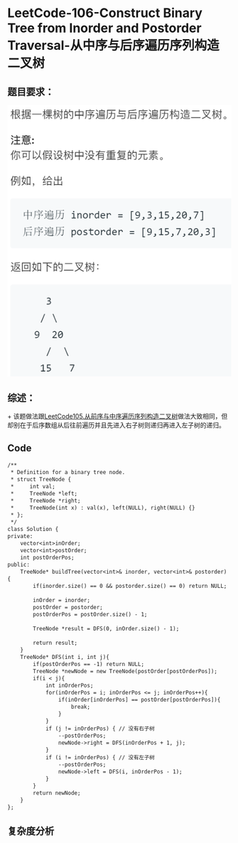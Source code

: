 # LeetCode-106-Construct Binary Tree from Inorder and Postorder Traversal-从中序与后序遍历序列构造二叉树

## 题目要求：
![avatar](https://github.com/JakeChanFangZiyuan20/MyLeetCode/blob/master/img/106.png)

## 综述：  
\+ 该题做法跟[LeetCode105.从前序与中序遍历序列构造二叉树](https://leetcode-cn.com/problems/construct-binary-tree-from-preorder-and-inorder-traversal/)做法大致相同，但却别在于后序数组从后往前遍历并且先进入右子树则递归再进入左子树的递归。  

## Code
```
/**
 * Definition for a binary tree node.
 * struct TreeNode {
 *     int val;
 *     TreeNode *left;
 *     TreeNode *right;
 *     TreeNode(int x) : val(x), left(NULL), right(NULL) {}
 * };
 */
class Solution {
private:
    vector<int>inOrder;
    vector<int>postOrder;
    int postOrderPos;
public:
    TreeNode* buildTree(vector<int>& inorder, vector<int>& postorder) {
        if(inorder.size() == 0 && postorder.size() == 0) return NULL;

        inOrder = inorder;
        postOrder = postorder;
        postOrderPos = postOrder.size() - 1;

        TreeNode *result = DFS(0, inOrder.size() - 1);

        return result;
    }
    TreeNode* DFS(int i, int j){
        if(postOrderPos == -1) return NULL;
        TreeNode *newNode = new TreeNode(postOrder[postOrderPos]);
        if(i < j){
            int inOrderPos;
            for(inOrderPos = i; inOrderPos <= j; inOrderPos++){
                if(inOrder[inOrderPos] == postOrder[postOrderPos]){
                    break;
                }
            }
            if (j != inOrderPos) { // 没有右子树
                --postOrderPos;
                newNode->right = DFS(inOrderPos + 1, j);
            }
            if (i != inOrderPos) { // 没有左子树
                --postOrderPos;
                newNode->left = DFS(i, inOrderPos - 1);
            }
        }
        return newNode;
    }
};
```


## 复杂度分析

